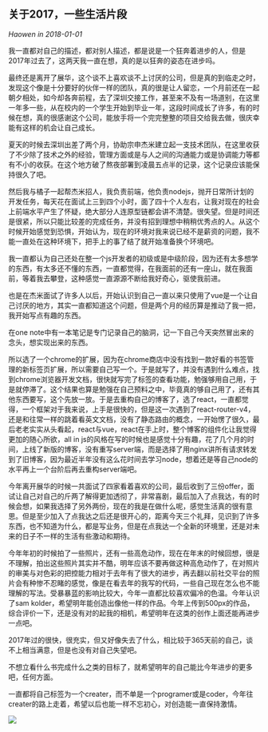 ## 关于2017，一些生活片段
*Haowen in 2018-01-01*

我一直都对自己的描述，都对别人描述，都是说是一个狂奔着进步的人，但是2017年过去了，这两天我一直在想，真的是以狂奔的姿态在进步吗。

最终还是离开了展华，这个谈不上喜欢谈不上讨厌的公司，但是真的到临走之时，发现这个像是十分要好的伙伴一样的团队，真的很是让人留恋，一个月前还在一起朝夕相处，如今却各奔前程，去了深圳交接工作，甚至来不及有一场道别，在这里一年多一些，从在校内的一个学生开始到毕业一年，这段时间成长了许多，有的时候在想，真的很感谢这个公司，能放手将一个完完整整的项目交给我去做，很庆幸能有这样的机会让自己成长。

夏天的时候去深圳出差了两个月，协助宗申杰米建立起一支技术团队，在这里收获了不少除了技术之外的经验，管理方面或是与人之间的沟通能力或是协调能力等都有不小的收获。在这个地方破了熬夜部署到凌晨五点半的记录，这个记录应该能保持很久了吧。

然后我与橘子一起帮杰米招人，我负责前端，他负责nodejs，抛开日常所计划的开发任务，每天花在面试上三到四个小时，面了四十个人左右，让我对现在的社会上前端水平产生了怀疑，绝大部分人连原型链都会讲不清楚。很失望。但是时间还是很紧，所以只能比较差的完成任务，并没有招到理想中稍稍优秀点的人。从这个时候开始感觉到恐惧，开始认为，现在的环境对我来说已经不是薪资的问题，我不能一直处在这种环境下，把手上的事了结了就开始准备换个环境吧。

我一直都认为自己还处在整一个js开发者的初级或是中级阶段，因为还有太多想学的东西，有太多还不懂的东西，一直都觉得，在我面前的还有一座山，就在我面前，等着我去攀登，这种感觉一直源源不断给我好奇心，驱使我前进。

也是在杰米面试了许多人以后，开始认识到自己一直以来只使用了vue是一个让自己讨厌的地方，其实一直都知道这个问题，但是两个月的经历算是推动了我一把，我开始写点有趣的东西。

在one note中有一本笔记是专门记录自己的脑洞，记一下自己今天突然冒出来的念头，想实现出来的东西。

所以选了一个chrome的扩展，因为在chrome商店中没有找到一款好看的书签管理的新标签页扩展，所以需要自己写一个。于是就写了，并没有遇到什么难点，找到chrome浏览器开发文档，很快就写完了标签的查看功能，勉强够用自己用，于是就停滞了。这个结果也算是勉强在自己预料之中，毕竟真的够自己用了，还有其他东西要写，这个先放一放。于是去重构自己的博客了，选了react，一直都觉得，一个框架对于我来说，上手是很快的，但是这一次遇到了react-router-v4，还是和往常一样的跳着看英文文档，没有了静态路由的概念，一开始愣了很久，最后老老实实从头看起，react与vue，react在手上时，整个博客的组件化让我觉得更加的随心所欲，all in js的风格在写的时候也是感觉十分有趣，花了几个月的时间，上线了新版的博客，没有重写server端，而是选择了用nginx讲所有请求转发到了旧博客，因为最近半年没有这么花时间去学习node，想着还是等自己node的水平再上一个台阶后再去重构server端吧。

今年离开展华的时候一共面试了四家看着喜欢的公司，最后收到了三份offer，面试让自己对自己的斤两了解得更加透彻了，非常喜剧，最后加入了点我达，有的时候会想，如果我选择了另外两份，现在的我是在做什么呢，感觉生活真的很有意思。但是至少加入了点我达之后还是很开心的，距离今天三个礼拜，见识到了许多东西，也不知道为什么，都是写业务，但是在点我达一个全新的环境里，还是对未来的日子不一样的生活有些激动和期待。

今年年初的时候拍了一些照片，还有一些高危动作，现在在年末的时候回想，很是不理解，拍出这些照片其实并不酷，明年应该不要再做这种高危动作了，在对照片的审美与对色彩的把控能力相对于去年有了很大的进步，再去翻以前社交平台的照片会有种惨不忍睹的感觉，像是在看去年的我写的代码，一些自己现在怎么也不能理解的写法。受暴暴蓝的影响比较大，今年一直都比较喜欢偏冷的色温。今年认识了sam kolder，希望明年能创造出像他一样的作品。今年上传到500px的作品，综合评价一下，还是没有对的起我的相机，希望明年在这类的创作上面还能再进步一点吧。

2017年过的很快，很充实，但又好像失去了什么，相比较于365天前的自己，谈不上相当满意，但是也没有对自己失望吧。

不想立看什么书完成什么之类的目标了，就希望明年的自己能比今年进步的更多吧，任何方面。

一直都将自己标签为一个creater，而不单是一个programer或是coder，今年往creater的路上走着，希望以后也能一样不忘初心，对创造能一直保持激情。

![](http://storage.googleapis.com/withyoufriends/doc/180101.jpg)
